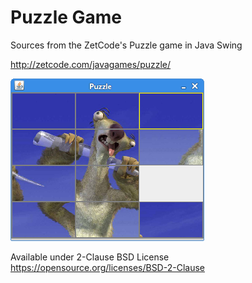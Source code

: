 # Puzzle Game 
Sources from the ZetCode's Puzzle game in Java Swing

http://zetcode.com/javagames/puzzle/

![Puzzle game screenshot](puzzle.png)

Available under 2-Clause BSD License https://opensource.org/licenses/BSD-2-Clause
